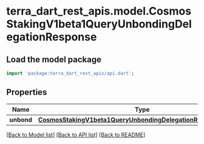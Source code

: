 # terra_dart_rest_apis.model.CosmosStakingV1beta1QueryUnbondingDelegationResponse

## Load the model package
```dart
import 'package:terra_dart_rest_apis/api.dart';
```

## Properties
Name | Type | Description | Notes
------------ | ------------- | ------------- | -------------
**unbond** | [**CosmosStakingV1beta1QueryUnbondingDelegationResponseUnbond**](CosmosStakingV1beta1QueryUnbondingDelegationResponseUnbond.md) |  | [optional] 

[[Back to Model list]](../README.md#documentation-for-models) [[Back to API list]](../README.md#documentation-for-api-endpoints) [[Back to README]](../README.md)


